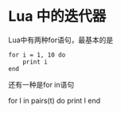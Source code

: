 # Lua 中的迭代器

<!--
ID: 6f526313-3d20-48e3-b018-81b53f0b51e3
Status: publish
Date: 2017-05-30T13:42:00
Modified: 2020-05-16T12:03:08
wp_id: 694
-->

Lua中有两种for语句，最基本的是

	for i = 1, 10 do
	    print i
	end
	
	
	
还有一种是for in语句

   for I in pairs(t) do
       print I
   end